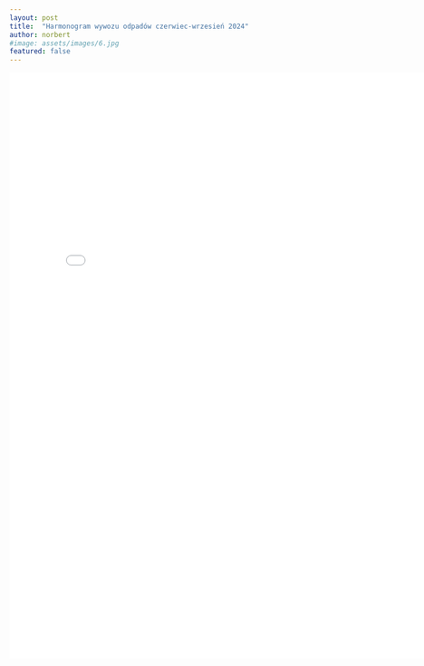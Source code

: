 ```yaml
---
layout: post
title:  "Harmonogram wywozu odpadów czerwiec-wrzesień 2024"
author: norbert
#image: assets/images/6.jpg
featured: false
---
```


<embed src="/assets/attachments/odpady-harmonogram-6-9-24.pdf" width="800" height="1035" type="application/pdf">
